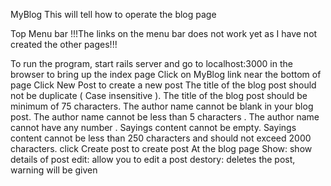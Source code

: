 MyBlog
This will tell how to operate the blog page

Top Menu bar
  !!!The links on the menu bar does not work yet as I have not created the other pages!!!
  
To run the program, start rails server and go to localhost:3000 in the browser to bring up the index page
Click on MyBlog link near the bottom of page
Click New Post to create a new post
  The title of the blog post should not be duplicate ( Case insensitive ).
  The title of the blog post should be minimum of 75 characters.
  The author name cannot be blank in your blog post.
  The author name cannot be less than 5 characters .
  The author name cannot have any number .
  Sayings content cannot be empty.
  Sayings content cannot be less than 250 characters and should not exceed 2000 characters.
 click Create post to create post
 At the blog page
  Show: show details of post
  edit: allow you to edit a post
  destory: deletes the post, warning will be given
